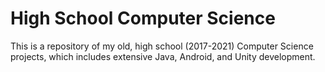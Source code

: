 # High School Computer Science

This is a repository of my old, high school (2017-2021) Computer Science projects, which includes extensive Java, Android, and Unity development.
